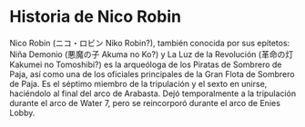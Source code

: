 # Historia de Nico Robin

Nico Robin (ニコ・ロビン Niko Robin?), también conocida por sus epítetos: Niña Demonio (悪魔の子 Akuma no Ko?) y La Luz de la Revolución (革命の灯 Kakumei no Tomoshibi?) es la arqueóloga de los Piratas de Sombrero de Paja,
así como una de los oficiales principales de la Gran Flota de Sombrero de Paja. Es el séptimo miembro de la tripulación y el sexto en unirse, haciéndolo al final del arco de Arabasta. Dejó temporalmente a la tripulación 
durante el arco de Water 7, pero se reincorporó durante el arco de Enies Lobby.




